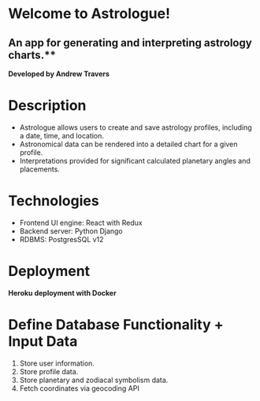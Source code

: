 # Welcome to Astrologue!
## An app for generating and interpreting astrology charts.**
**Developed by Andrew Travers**

# Description
-   Astrologue allows users to create and save astrology profiles, including a date, time, and location.
-   Astronomical data can be rendered into a detailed chart for a given profile.
-   Interpretations provided for significant calculated planetary angles and placements.
# Technologies
-   Frontend UI engine: React with Redux
-   Backend server: Python Django
-   RDBMS: PostgresSQL v12
# Deployment
**Heroku deployment with Docker**
# Define Database Functionality + Input Data
1.  Store user information.
2.  Store profile data.
3.  Store planetary and zodiacal symbolism data.
4.  Fetch coordinates via geocoding API
